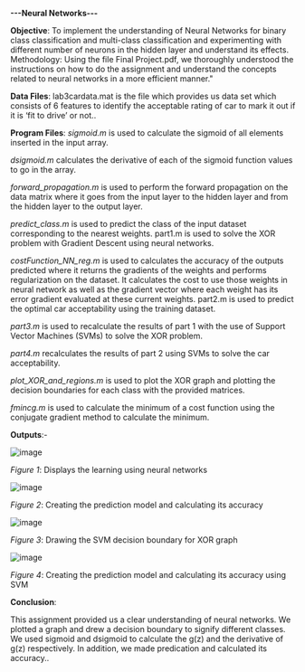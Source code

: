 **---Neural Networks---**

**Objective**: 
To implement the understanding of Neural Networks for binary class classification and multi-class classification and experimenting with different number of neurons in the hidden layer and understand its effects. 
Methodology: Using the file Final Project.pdf, we thoroughly understood the instructions on how to do the assignment and understand the concepts related to neural networks in a more efficient manner."

**Data Files**: 
lab3cardata.mat is the file which provides us data set which consists of 6 features to identify the acceptable rating of car to mark it out if it is ‘fit to drive’ or not..

**Program Files**: 
*sigmoid.m* is used to calculate the sigmoid of all elements inserted in the input array.

*dsigmoid.m* calculates the derivative of each of the sigmoid function values to go in the array. 

*forward_propagation.m* is used to perform the forward propagation on the data matrix where it goes from the input layer to the hidden layer and from the hidden layer to the output layer.  

*predict_class.m* is used to predict the class of the input dataset corresponding to the nearest weights. part1.m is used to solve the XOR problem with Gradient Descent using neural networks. 

*costFunction_NN_reg.m* is used to calculates the accuracy of the outputs predicted where it returns the gradients of the weights and performs regularization on the dataset. It calculates the cost to use those weights in neural network as well as the gradient vector where each weight has its error gradient evaluated at these current weights.  part2.m is used to predict the optimal car acceptability using the training dataset. 

*part3.m* is used to recalculate the results of part 1 with the use of Support Vector Machines (SVMs) to solve the XOR problem. 

*part4.m* recalculates the results of part 2 using SVMs to solve the car acceptability. 

*plot_XOR_and_regions.m* is used to plot the XOR graph and plotting the decision boundaries for each class with the provided matrices. 

*fmincg.m* is used to calculate the minimum of a cost function using the conjugate gradient method to calculate the minimum. 
 
**Outputs**:-


![image](https://github.com/user-attachments/assets/ae31c3de-ada9-4c41-8d7f-9652ae1231d6)

*Figure 1*: Displays the learning using neural networks 


![image](https://github.com/user-attachments/assets/9e6d0bb1-f017-48b9-bbe5-d5d1298321ff)

*Figure 2*: Creating the prediction model and calculating its accuracy 



![image](https://github.com/user-attachments/assets/d14835ea-950d-4806-81e4-3b7f40b1cae7)

*Figure 3*: Drawing the SVM decision boundary for XOR graph


![image](https://github.com/user-attachments/assets/97197505-95c4-43f1-a8f0-2775b5ed982e)

*Figure 4*: Creating the prediction model and calculating its accuracy using SVM 

**Conclusion**: 

This assignment provided us a clear understanding of neural networks. We plotted a graph and drew a decision boundary to signify different classes. We used sigmoid and dsigmoid to calculate the g(z) and the derivative of g(z) respectively. In addition, we made predication and calculated its accuracy..




